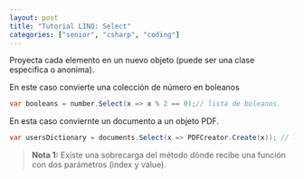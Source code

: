 ```yaml
---
layout: post
title: "Tutorial LINQ: Select"
categories: ["senior", "csharp", "coding"]
---
```


Proyecta cada elemento en un nuevo objeto <!--more-->(puede ser una clase especifica o anonima).

En este caso convierte una colección de número en boleanos

```csharp
var booleans = number.Select(x => x % 2 == 0);// lista de boleanos.
```

En esta caso conviernte un documento a un objeto PDF.

```csharp
var usersDictionary = documents.Select(x => PDFCreator.Create(x)); // lista de PDFs
```

> **Nota 1:** Existe una sobrecarga del método dónde recibe una función con dos parámetros (index y value).